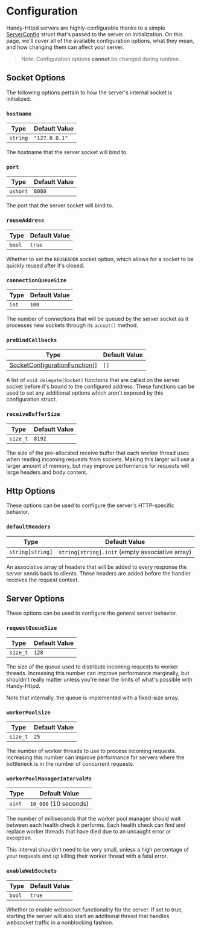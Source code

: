 # Configuration

Handy-Httpd servers are highly-configurable thanks to a simple [ServerConfig](ddoc-handy_httpd.components.config.ServerConfig) struct that's passed to the server on initialization. On this page, we'll cover all of the available configuration options, what they mean, and how changing them can affect your server.

> Note: Configuration options **cannot** be changed during runtime.

## Socket Options

The following options pertain to how the server's internal socket is initialized.

### `hostname`
| Type | Default Value |
|---   |---            |
| `string` | `"127.0.0.1"` |
The hostname that the server socket will bind to.

### `port`
| Type | Default Value |
|---   |---            |
| `ushort` | `8080` |
The port that the server socket will bind to.

### `reuseAddress`
| Type | Default Value |
|---   |---            |
| `bool` | `true` |
Whether to set the `REUSEADDR` socket option, which allows for a socket to be quickly reused after it's closed.

### `connectionQueueSize`
| Type | Default Value |
|---   |---            |
| `int` | `100` |
The number of connections that will be queued by the server socket as it processes new sockets through its `accept()` method.

### `preBindCallbacks`
| Type | Default Value |
|---   |---            |
| [SocketConfigurationFunction[]](ddoc-handy_httpd.components.config.ServerConfig.SocketConfigureFunction) | `[]` |
A list of `void delegate(Socket)` functions that are called on the server socket before it's bound to the configured address. These functions can be used to set any additional options which aren't exposed by this configuration struct.

### `receiveBufferSize`
| Type | Default Value |
|---   |---            |
| `size_t` | `8192` |
The size of the pre-allocated receive buffer that each worker thread uses when reading incoming requests from sockets. Making this larger will use a larger amount of memory, but may improve performance for requests will large headers and body content.

## Http Options

 These options can be used to configure the server's HTTP-specific behavior.

 ### `defaultHeaders`
| Type | Default Value |
|---   |---            |
| `string[string]` | `string[string].init` (empty associative array) |
An associative array of headers that will be added to every response the server sends back to clients. These headers are added before the handler receives the request context.

## Server Options

These options can be used to configure the general server behavior.

### `requestQueueSize`
| Type | Default Value |
|---   |---            |
| `size_t` | `128` |
The size of the queue used to distribute incoming requests to worker threads. Increasing this number can improve performance marginally, but shouldn't really matter unless you're near the limits of what's possible with Handy-Httpd.

Note that internally, the queue is implemented with a fixed-size array.

### `workerPoolSize`
| Type | Default Value |
|---   |---            |
| `size_t` | `25` |
The number of worker threads to use to process incoming requests. Increasing this number can improve performance for servers where the bottleneck is in the number of concurrent requests.

### `workerPoolManagerIntervalMs`
| Type | Default Value |
|---   |---            |
| `uint` | `10_000` (10 seconds) |
The number of milliseconds that the worker pool manager should wait between each health check it performs. Each health check can find and replace worker threads that have died due to an uncaught error or exception.

This interval shouldn't need to be very small, unless a high percentage of your requests end up killing their worker thread with a fatal error.

### `enableWebSockets`
| Type | Default Value |
|---   |---            |
| `bool` | `true` |
Whether to enable websocket functionality for the server. If set to true, starting the server will also start an additional thread that handles websocket traffic in a nonblocking fashion.
